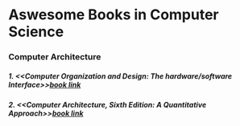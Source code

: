 # Aswesome Books in Computer Science

### Computer Architecture
##### 1. <<**Computer Organization and Design**: *The hardware/software Interface*>>[book link](https://www.amazon.com/Computer-Organization-Hardware-Software-Interface/dp/8131222748)
##### 2. <<**Computer Architecture, Sixth Edition**: *A Quantitative Approach*>>[book link](https://www.amazon.com/Computer-Architecture-Sixth-Quantitative-Approach/dp/0128119055)
